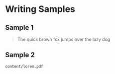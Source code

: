 # Writing Samples

## Sample 1

> The quick brown fox jumps over the lazy dog

## Sample 2

```pdf
content/lorem.pdf
```
